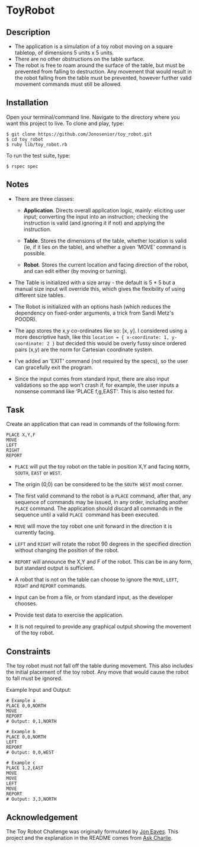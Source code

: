 # ToyRobot

## Description

* The application is a simulation of a toy robot moving
on a square tabletop, of dimensions 5 units x 5 units.
* There are no other obstructions on the table surface.
* The robot is free to roam around the surface of the table,
but must be prevented from falling to destruction.
Any movement that would result in the robot falling
from the table must be prevented, however further
valid movement commands must still be allowed.

## Installation

Open your terminal/command line. Navigate to the directory where you want this project to live. To clone and play, type:
```
$ git clone https://github.com/Jonosenior/toy_robot.git
$ cd toy_robot
$ ruby lib/toy_robot.rb
```

To run the test suite, type:
```
$ rspec spec
```

## Notes

* There are three classes:

  * **Application**. Directs overall application logic, mainly: eliciting user input; converting the input into an instruction; checking the instruction is valid (and ignoring it if not) and applying the instruction.

  * **Table**. Stores the dimensions of the table, whether location is valid (ie, if it lies on the table), and whether a given 'MOVE' command is possible.

  * **Robot**. Stores the current location and facing direction of the robot, and can edit either (by moving or turning).

* The Table is initialized with a size array - the default is 5 * 5 but a manual size input will override this, which gives the flexibility of using different size tables.  

* The Robot is initialized with an options hash (which reduces the dependency on fixed-order arguments, a trick from Sandi Metz's POODR).

* The app stores the x,y co-ordinates like so: [x, y]. I considered using a more descriptive hash, like this `location = { x-coordinate: 1, y-coordinate: 2 }` but decided this would be overly fussy since ordered pairs (x,y) are the norm for Cartesian coordinate system.

* I've added an 'EXIT' command (not required by the specs), so the user can gracefully exit the program.

* Since the input comes from standard input, there are also input validations so the app won't crash if, for example, the user inputs a nonsense command like 'PLACE f,g,EAST'. This is also tested for.

## Task

Create an application that can read in commands of the following form:

```
PLACE X,Y,F
MOVE
LEFT
RIGHT
REPORT
```

* `PLACE` will put the toy robot on the table in position X,Y
and facing `NORTH`, `SOUTH`, `EAST` or `WEST`.
* The origin (0,0) can be considered to be the `SOUTH WEST` most corner.
* The first valid command to the robot is a `PLACE` command,
after that, any sequence of commands may be issued, in any order,
including another `PLACE` command.
The application should discard all commands in the sequence
until a valid `PLACE `command has been executed.
* `MOVE` will move the toy robot one unit forward
in the direction it is currently facing.
* `LEFT` and `RIGHT` will rotate the robot 90 degrees
in the specified direction
without changing the position of the robot.
* `REPORT` will announce the X,Y and F of the robot.
This can be in any form, but standard output is sufficient.

* A robot that is not on the table can choose
to ignore the `MOVE`, `LEFT`, `RIGHT` and `REPORT` commands.
* Input can be from a file, or from standard input, as the developer chooses.
* Provide test data to exercise the application.
* It is not required to provide any graphical output
showing the movement of the toy robot.

## Constraints

The toy robot must not fall off the table during movement.
This also includes the initial placement of the toy robot.
Any move that would cause the robot to fall must be ignored.

Example Input and Output:

```
# Example a
PLACE 0,0,NORTH
MOVE
REPORT
# Output: 0,1,NORTH
```


```
# Example b
PLACE 0,0,NORTH
LEFT
REPORT
# Output: 0,0,WEST
```


```
# Example c
PLACE 1,2,EAST
MOVE
MOVE
LEFT
MOVE
REPORT
# Output: 3,3,NORTH
```

## Acknowledgement

The Toy Robot Challenge was originally formulated by [Jon Eaves](https://twitter.com/joneaves). This project and the explanation in the README comes from [Ask Charlie](https://github.com/askcharlie/toy_robot).
